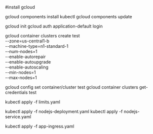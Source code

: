 #install gcloud

gcloud components install kubectl
gcloud components update

gcloud init
gcloud auth application-default login

gcloud container clusters create test \
  --zone=us-central1-b \
  --machine-type=n1-standard-1 \
  --num-nodes=1 \
  --enable-autorepair \
  --enable-autoupgrade \
  --enable-autoscaling \
  --min-nodes=1 \
  --max-nodes=1

gcloud config set container/cluster test
gcloud container clusters get-credentials test


kubectl apply -f limits.yaml

kubectl apply -f nodejs-deployment.yaml
kubectl apply -f nodejs-service.yaml

kubectl apply -f app-ingress.yaml
